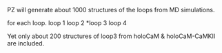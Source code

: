 PZ will generate about 1000 structures of the loops from MD simulations.

for each loop.
    loop 1
    loop 2
    *loop 3
    loop 4

Yet only about 200 structures of loop3 from holoCaM & holoCaM-CaMKII are included.
